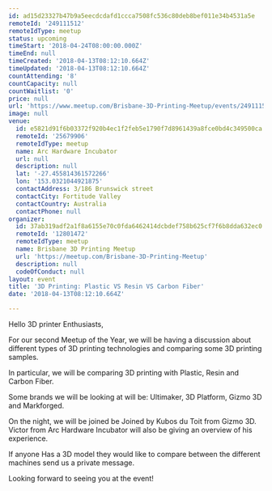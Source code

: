 ```yaml
---
id: ad15d23327b47b9a5eecdcdafd1ccca7508fc536c80deb8bef011e34b4531a5e
remoteId: '249111512'
remoteIdType: meetup
status: upcoming
timeStart: '2018-04-24T08:00:00.000Z'
timeEnd: null
timeCreated: '2018-04-13T08:12:10.664Z'
timeUpdated: '2018-04-13T08:12:10.664Z'
countAttending: '8'
countCapacity: null
countWaitlist: '0'
price: null
url: 'https://www.meetup.com/Brisbane-3D-Printing-Meetup/events/249111512/'
image: null
venue:
  id: e5821d91f6b03372f920b4ec1f2feb5e1790f7d8961439a8fce0bd4c349500ca
  remoteId: '25679906'
  remoteIdType: meetup
  name: Arc Hardware Incubator
  url: null
  description: null
  lat: '-27.455814361572266'
  lon: '153.0321044921875'
  contactAddress: 3/186 Brunswick street
  contactCity: Fortitude Valley
  contactCountry: Australia
  contactPhone: null
organizer:
  id: 37ab319adf2a1f8a6155e70c0fda6462414dcbdef758b625cf7f6b8dda632ec0
  remoteId: '12801472'
  remoteIdType: meetup
  name: Brisbane 3D Printing Meetup
  url: 'https://meetup.com/Brisbane-3D-Printing-Meetup'
  description: null
  codeOfConduct: null
layout: event
title: '3D Printing: Plastic VS Resin VS Carbon Fiber'
date: '2018-04-13T08:12:10.664Z'

---
```

<p>Hello 3D printer Enthusiasts,</p> <p>For our second Meetup of the Year, we will be having a discussion about different types of 3D printing technologies and comparing some 3D printing samples.</p> <p>In particular, we will be comparing 3D printing with Plastic, Resin and Carbon Fiber.</p> <p>Some brands we will be looking at will be: Ultimaker, 3D Platform, Gizmo 3D and Markforged.</p> <p>On the night, we will be joined be Joined by Kubos du Toit from Gizmo 3D.<br/>Victor from Arc Hardware Incubator will also be giving an overview of his experience.</p> <p>If anyone Has a 3D model they would like to compare between the different machines send us a private message.</p> <p>Looking forward to seeing you at the event!</p>
